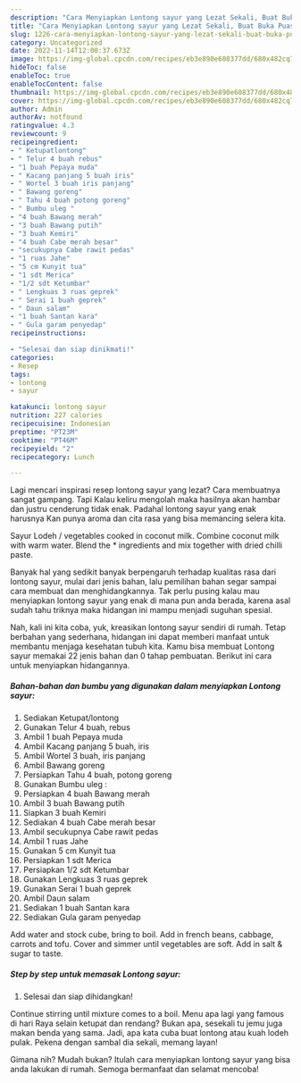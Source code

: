 ```yaml
---
description: "Cara Menyiapkan Lontong sayur yang Lezat Sekali, Buat Buka Puasa}"
title: "Cara Menyiapkan Lontong sayur yang Lezat Sekali, Buat Buka Puasa}"
slug: 1226-cara-menyiapkan-lontong-sayur-yang-lezat-sekali-buat-buka-puasa
category: Uncategorized
date: 2022-11-14T12:00:37.673Z
image: https://img-global.cpcdn.com/recipes/eb3e890e608377dd/680x482cq70/lontong-sayur-foto-resep-utama.jpg
hideToc: false
enableToc: true
enableTocContent: false
thumbnail: https://img-global.cpcdn.com/recipes/eb3e890e608377dd/680x482cq70/lontong-sayur-foto-resep-utama.jpg
cover: https://img-global.cpcdn.com/recipes/eb3e890e608377dd/680x482cq70/lontong-sayur-foto-resep-utama.jpg
author: Admin
authorAv: notfound
ratingvalue: 4.3
reviewcount: 9
recipeingredient:
- " Ketupatlontong"
- " Telur 4 buah rebus"
- "1 buah Pepaya muda"
- " Kacang panjang 5 buah iris"
- " Wortel 3 buah iris panjang"
- " Bawang goreng"
- " Tahu 4 buah potong goreng"
- " Bumbu uleg "
- "4 buah Bawang merah"
- "3 buah Bawang putih"
- "3 buah Kemiri"
- "4 buah Cabe merah besar"
- "secukupnya Cabe rawit pedas"
- "1 ruas Jahe"
- "5 cm Kunyit tua"
- "1 sdt Merica"
- "1/2 sdt Ketumbar"
- " Lengkuas 3 ruas geprek"
- " Serai 1 buah geprek"
- " Daun salam"
- "1 buah Santan kara"
- " Gula garam penyedap"
recipeinstructions:

- "Selesai dan siap dinikmati!"
categories:
- Resep
tags:
- lontong
- sayur

katakunci: lontong sayur 
nutrition: 227 calories
recipecuisine: Indonesian
preptime: "PT23M"
cooktime: "PT46M"
recipeyield: "2"
recipecategory: Lunch

---
```



Lagi mencari inspirasi resep lontong sayur yang lezat? Cara membuatnya sangat gampang. Tapi Kalau keliru mengolah maka hasilnya akan hambar dan justru cenderung tidak enak. Padahal lontong sayur yang enak harusnya Kan punya aroma dan cita rasa yang bisa memancing selera kita.


Sayur Lodeh / vegetables cooked in coconut milk. Combine coconut milk with warm water. Blend the * ingredients and mix together with dried chilli paste.

Banyak hal yang sedikit banyak berpengaruh terhadap kualitas rasa dari lontong sayur, mulai dari jenis bahan, lalu pemilihan bahan segar sampai cara membuat dan menghidangkannya. Tak perlu pusing kalau mau menyiapkan lontong sayur yang enak di mana pun anda berada, karena asal sudah tahu triknya maka hidangan ini mampu menjadi suguhan spesial.


Nah, kali ini kita coba, yuk, kreasikan lontong sayur sendiri di rumah. Tetap berbahan yang sederhana, hidangan ini dapat memberi manfaat untuk membantu menjaga kesehatan tubuh kita. Kamu bisa membuat Lontong sayur memakai 22 jenis bahan dan 0 tahap pembuatan. Berikut ini cara untuk menyiapkan hidangannya.

<!--inarticleads1-->

##### Bahan-bahan dan bumbu yang digunakan dalam menyiapkan Lontong sayur:

1. Sediakan  Ketupat/lontong
1. Gunakan  Telur 4 buah, rebus
1. Ambil 1 buah Pepaya muda
1. Ambil  Kacang panjang 5 buah, iris
1. Ambil  Wortel 3 buah, iris panjang
1. Ambil  Bawang goreng
1. Persiapkan  Tahu 4 buah, potong goreng
1. Gunakan  Bumbu uleg :
1. Persiapkan 4 buah Bawang merah
1. Ambil 3 buah Bawang putih
1. Siapkan 3 buah Kemiri
1. Sediakan 4 buah Cabe merah besar
1. Ambil secukupnya Cabe rawit pedas
1. Ambil 1 ruas Jahe
1. Gunakan 5 cm Kunyit tua
1. Persiapkan 1 sdt Merica
1. Persiapkan 1/2 sdt Ketumbar
1. Gunakan  Lengkuas 3 ruas geprek
1. Gunakan  Serai 1 buah geprek
1. Ambil  Daun salam
1. Sediakan 1 buah Santan kara
1. Sediakan  Gula garam penyedap


Add water and stock cube, bring to boil. Add in french beans, cabbage, carrots and tofu. Cover and simmer until vegetables are soft. Add in salt &amp; sugar to taste. 

<!--inarticleads2-->

##### Step by step untuk memasak Lontong sayur:


1. Selesai dan siap dihidangkan!

Continue stirring until mixture comes to a boil. Menu apa lagi yang famous di hari Raya selain ketupat dan rendang? Bukan apa, sesekali tu jemu juga makan benda yang sama. Jadi, apa kata cuba buat lontong atau kuah lodeh pulak. Pekena dengan sambal dia sekali, memang layan! 

Gimana nih? Mudah bukan? Itulah cara menyiapkan lontong sayur yang bisa anda lakukan di rumah. Semoga bermanfaat dan selamat mencoba!
